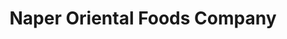 ---
title: "Naper Oriental Foods Company"
url: /lisle/naper-oriental-foods-company/
shop: convenience
---